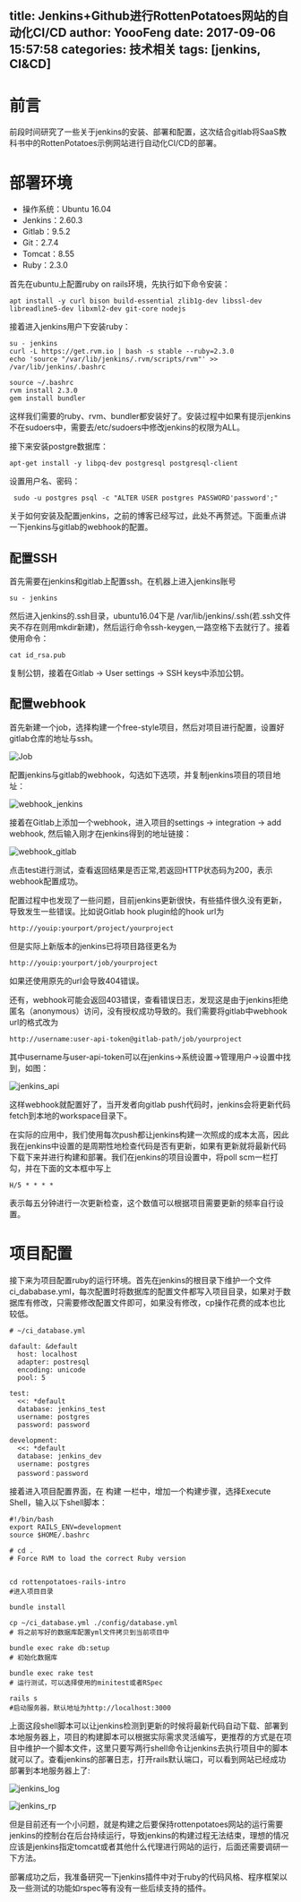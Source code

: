 title: Jenkins+Github进行RottenPotatoes网站的自动化CI/CD
author: YoooFeng
date: 2017-09-06 15:57:58
categories: 技术相关
tags: [jenkins, CI&CD]
---
# 前言
前段时间研究了一些关于jenkins的安装、部署和配置，这次结合gitlab将SaaS教科书中的RottenPotatoes示例网站进行自动化CI/CD的部署。

# 部署环境
+ 操作系统：Ubuntu 16.04
+ Jenkins：2.60.3
+ Gitlab：9.5.2
+ Git：2.7.4
+ Tomcat：8.55
+ Ruby：2.3.0

<!-- more -->
首先在ubuntu上配置ruby on rails环境，先执行如下命令安装：

	apt install -y curl bison build-essential zlib1g-dev libssl-dev libreadline5-dev libxml2-dev git-core nodejs

接着进入jenkins用户下安装ruby：
	
    su - jenkins
    curl -L https://get.rvm.io | bash -s stable --ruby=2.3.0
    echo 'source "/var/lib/jenkins/.rvm/scripts/rvm"' >>        /var/lib/jenkins/.bashrc
    
    source ~/.bashrc
    rvm install 2.3.0
    gem install bundler
    
这样我们需要的ruby、rvm、bundler都安装好了。安装过程中如果有提示jenkins不在sudoers中，需要去/etc/sudoers中修改jenkins的权限为ALL。

接下来安装postgre数据库：

	apt-get install -y libpq-dev postgresql postgresql-client
    
设置用户名、密码：

	 sudo -u postgres psql -c "ALTER USER postgres PASSWORD'password';"


关于如何安装及配置jenkins，之前的博客已经写过，此处不再赘述。下面重点讲一下jenkins与gitlab的webhook的配置。

## 配置SSH
首先需要在jenkins和gitlab上配置ssh。在机器上进入jenkins账号
	
    su - jenkins
    
然后进入jenkins的.ssh目录，ubuntu16.04下是 /var/lib/jenkins/.ssh(若.ssh文件夹不存在则用mkdir新建)，然后运行命令ssh-keygen,一路空格下去就行了。接着使用命令：
	
    cat id_rsa.pub
    
复制公钥，接着在Gitlab -> User settings -> SSH keys中添加公钥。

## 配置webhook  
首先新建一个job，选择构建一个free-style项目，然后对项目进行配置，设置好gitlab仓库的地址与ssh。
	
![Job](https://raw.githubusercontent.com/YoooFeng/YoooFeng.github.io/hexo/source/_posts/Jenkins_rp.pic/jenkins_jobs.png)

    
配置jenkins与gitlab的webhook，勾选如下选项，并复制jenkins项目的项目地址：
	
![webhook_jenkins](https://raw.githubusercontent.com/YoooFeng/YoooFeng.github.io/hexo/source/_posts/Jenkins_rp.pic/webhook_jenkins.png)
    
接着在Gitlab上添加一个webhook，进入项目的settings -> integration -> add webhook, 然后输入刚才在jenkins得到的地址链接：

![webhook_gitlab](https://raw.githubusercontent.com/YoooFeng/YoooFeng.github.io/hexo/source/_posts/Jenkins_rp.pic/webhook_gitlab.png)
    
点击test进行测试，查看返回结果是否正常,若返回HTTP状态码为200，表示webhook配置成功。
    
配置过程中也发现了一些问题，目前jenkins更新很快，有些插件很久没有更新，导致发生一些错误。比如说Gitlab hook plugin给的hook url为
	
    http://youip:yourport/project/yourproject

但是实际上新版本的jenkins已将项目路径更名为

	http://youip:yourport/job/yourproject
    
如果还使用原先的url会导致404错误。

还有，webhook可能会返回403错误，查看错误日志，发现这是由于jenkins拒绝匿名（anonymous）访问，没有授权成功导致的。我们需要将gitlab中webhook url的格式改为

	http://username:user-api-token@gitlab-path/job/yourproject
    
其中username与user-api-token可以在jenkins->系统设置->管理用户->设置中找到，如图：
	
![jenkins_api](https://raw.githubusercontent.com/YoooFeng/YoooFeng.github.io/hexo/source/_posts/Jenkins_rp.pic/jenkins-user-apitoken.png)
  
这样webhook就配置好了，当开发者向gitlab push代码时，jenkins会将更新代码fetch到本地的workspace目录下。

在实际的应用中，我们使用每次push都让jenkins构建一次照成的成本太高，因此我在jenkins中设置的是周期性地检查代码是否有更新，如果有更新就将最新代码下载下来并进行构建和部署。我们在jenkins的项目设置中，将poll scm一栏打勾，并在下面的文本框中写上 

	H/5 * * * *
    
表示每五分钟进行一次更新检查，这个数值可以根据项目需要更新的频率自行设置。

# 项目配置
接下来为项目配置ruby的运行环境。首先在jenkins的根目录下维护一个文件ci_dababase.yml，每次配置时将数据库的配置文件都写入项目目录，如果对于数据库有修改，只需要修改配置文件即可，如果没有修改，cp操作花费的成本也比较低。

```
# ~/ci_database.yml

dafault: &default
  host: localhost
  adapter: postresql
  encoding: unicode
  pool: 5
  
test:
  <<: *default
  database: jenkins_test
  username: postgres
  password: password
  
development: 
  <<: *default
  database: jenkins_dev
  username: postgres
  password：password
```

接着进入项目配置界面，在 构建 一栏中，增加一个构建步骤，选择Execute Shell，输入以下shell脚本：

```
#!/bin/bash
export RAILS_ENV=development
source $HOME/.bashrc

# cd .  
# Force RVM to load the correct Ruby version


cd rottenpotatoes-rails-intro
#进入项目目录

bundle install

cp ~/ci_database.yml ./config/database.yml     
# 将之前写好的数据库配置yml文件拷贝到当前项目中

bundle exec rake db:setup
# 初始化数据库

bundle exec rake test           
# 运行测试，可以选择使用的minitest或者RSpec

rails s
#启动服务器，默认地址为http://localhost:3000
```

上面这段shell脚本可以让jenkins检测到更新的时候将最新代码自动下载、部署到本地服务器上，项目的构建脚本可以根据实际需求灵活编写，更推荐的方式是在项目中维护一个脚本文件，这里只要写两行shell命令让jenkins去执行项目中的脚本就可以了。查看jenkins的部署日志，打开rails默认端口，可以看到网站已经成功部署到本地服务器上了:

![jenkins_log](https://raw.githubusercontent.com/YoooFeng/YoooFeng.github.io/hexo/source/_posts/Jenkins_rp.pic/jenkins_log.png)

![jenkins_rp](https://raw.githubusercontent.com/YoooFeng/YoooFeng.github.io/hexo/source/_posts/Jenkins_rp.pic/rottenporatoes.png)
    
但是目前还有一个小问题，就是构建之后要保持rottenpotatoes网站的运行需要jenkins的控制台在后台持续运行，导致jenkins的构建过程无法结束，理想的情况应该是jenkins指定tomcat或者其他什么代理进行网站的运行，后面还需要调研一下方法。



部署成功之后，我准备研究一下jenkins插件中对于ruby的代码风格、程序框架以及一些测试的功能如rspec等有没有一些后续支持的插件。